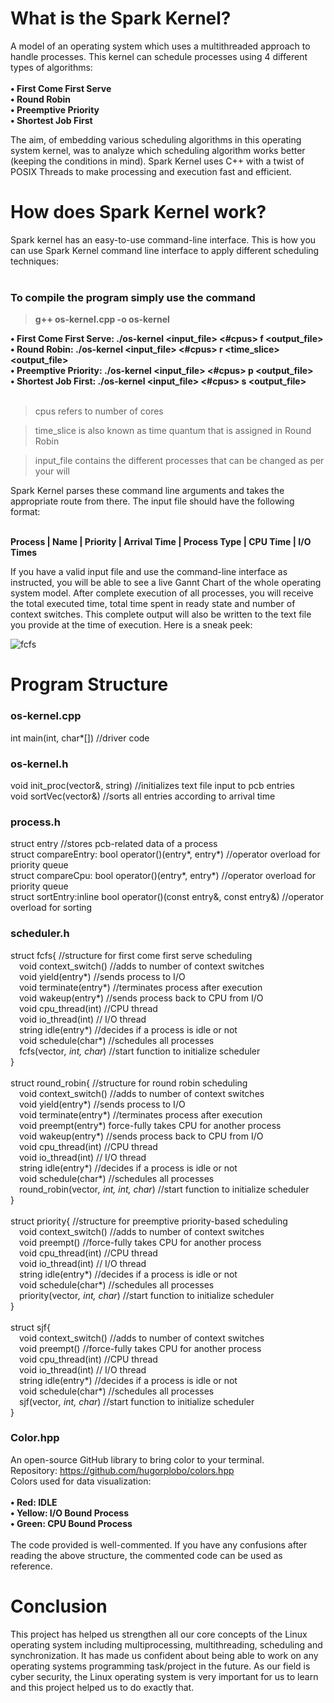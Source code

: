 # What is the Spark Kernel?
A model of an operating system which uses a multithreaded approach to handle processes. This kernel 
can schedule processes using 4 different types of algorithms:<br/><br/><b>
• First Come First Serve<br/>
• Round Robin<br/>
• Preemptive Priority<br/>
• Shortest Job First<br/></b>

The aim, of embedding various scheduling algorithms in this operating system kernel, was to analyze 
which scheduling algorithm works better (keeping the conditions in mind). Spark Kernel uses C++ 
with a twist of POSIX Threads to make processing and execution fast and efficient.<br/>

# How does Spark Kernel work?
Spark kernel has an easy-to-use command-line interface. This is how you can use Spark Kernel 
command line interface to apply different scheduling techniques:<br/><br/><b>
### To compile the program simply use the command 
> g++ os-kernel.cpp -o os-kernel

• First Come First Serve: ./os-kernel <input_file> <#cpus> f <output_file><br/>
• Round Robin: ./os-kernel <input_file> <#cpus> r <time_slice> <output_file><br/>
• Preemptive Priority: ./os-kernel <input_file> <#cpus> p <output_file><br/>
• Shortest Job First: ./os-kernel <input_file> <#cpus> s <output_file><br/><br/></b>

> cpus refers to number of cores

> time_slice is also known as time quantum that is assigned in Round Robin

> input_file contains the different processes that can be changed as per your will

Spark Kernel parses these command line arguments and takes the appropriate route from there. The 
input file should have the following format:<br/><br/>

<b>Process | Name | Priority | Arrival Time | Process Type | CPU Time | I/O Times</b><br/>

If you have a valid input file and use the command-line interface as instructed, you will be able to see 
a live Gannt Chart of the whole operating system model. After complete execution of all processes, 
you will receive the total executed time, total time spent in ready state and number of context 
switches. This complete output will also be written to the text file you provide at the time of 
execution. Here is a sneak peek:<br/>

![fcfs](https://user-images.githubusercontent.com/88616338/182545060-639ce6d2-0282-43d6-8098-bda5b7afbef7.jpg)
<br/>

# Program Structure
### os-kernel.cpp
int main(int, char*[]) //driver code

### os-kernel.h
void init_proc(vector<entry>&, string) //initializes text file input to pcb entries<br/>
void sortVec(vector<entry>&) //sorts all entries according to arrival time

### process.h
struct entry //stores pcb-related data of a process <br/>
struct compareEntry: bool operator()(entry*, entry*) //operator overload for priority queue<br/>
struct compareCpu: bool operator()(entry*, entry*) //operator overload for priority queue<br/>
struct sortEntry:inline bool operator()(const entry&, const entry&) //operator overload for sorting

### scheduler.h
struct fcfs{ //structure for first come first serve scheduling<br/>
  &emsp;void context_switch() //adds to number of context switches<br/>
  &emsp;void yield(entry*) //sends process to I/O<br/>
  &emsp;void terminate(entry*) //terminates process after execution<br/>
  &emsp;void wakeup(entry*) //sends process back to CPU from I/O<br/>
  &emsp;void cpu_thread(int) //CPU thread<br/>
  &emsp;void io_thread(int) // I/O thread<br/>
  &emsp;string idle(entry*) //decides if a process is idle or not<br/>
  &emsp;void schedule(char*) //schedules all processes<br/>
  &emsp;fcfs(vector<entry>*, int, char*) //start function to initialize scheduler<br/>
}<br/><br/>
struct round_robin{ //structure for round robin scheduling<br/>
  &emsp;void context_switch() //adds to number of context switches<br/>
  &emsp;void yield(entry*) //sends process to I/O<br/>
  &emsp;void terminate(entry*) //terminates process after execution<br/>
  &emsp;void preempt(entry*) force-fully takes CPU for another process<br/>
  &emsp;void wakeup(entry*) //sends process back to CPU from I/O<br/>
  &emsp;void cpu_thread(int) //CPU thread<br/>
  &emsp;void io_thread(int) // I/O thread<br/>
  &emsp;string idle(entry*) //decides if a process is idle or not<br/>
  &emsp;void schedule(char*) //schedules all processes<br/>
  &emsp;round_robin(vector<entry>*, int, int, char*) //start function to initialize scheduler<br/>
}<br/><br/>
struct priority{ //structure for preemptive priority-based scheduling<br/>
  &emsp;void context_switch() //adds to number of context switches<br/>
  &emsp;void preempt() //force-fully takes CPU for another process<br/>
  &emsp;void cpu_thread(int) //CPU thread<br/>
  &emsp;void io_thread(int) // I/O thread<br/>
  &emsp;string idle(entry*) //decides if a process is idle or not<br/>
  &emsp;void schedule(char*) //schedules all processes<br/>
  &emsp;priority(vector<entry>*, int, char*) //start function to initialize scheduler<br/>
}<br/><br/>
struct sjf{<br/>
  &emsp;void context_switch() //adds to number of context switches<br/>
  &emsp;void preempt() //force-fully takes CPU for another process<br/>
  &emsp;void cpu_thread(int) //CPU thread<br/>
  &emsp;void io_thread(int) // I/O thread<br/>
  &emsp;string idle(entry*) //decides if a process is idle or not<br/>
  &emsp;void schedule(char*) //schedules all processes<br/>
  &emsp;sjf(vector<entry>*, int, char*) //start function to initialize scheduler<br/>
}

### Color.hpp
An open-source GitHub library to bring color to your terminal.<br/>
Repository: https://github.com/hugorplobo/colors.hpp<br/>
Colors used for data visualization:<br/><br/><b>
• Red: IDLE<br/>
• Yellow: I/O Bound Process<br/>
• Green: CPU Bound Process</b><br/><br/>
The code provided is well-commented. If you have any confusions after reading the above structure, 
the commented code can be used as reference. 


# Conclusion
This project has helped us strengthen all our core concepts of the Linux operating system including
multiprocessing, multithreading, scheduling and synchronization. It has made us confident about 
being able to work on any operating systems programming task/project in the future. As our field is 
cyber security, the Linux operating system is very important for us to learn and this project helped us 
to do exactly that.
